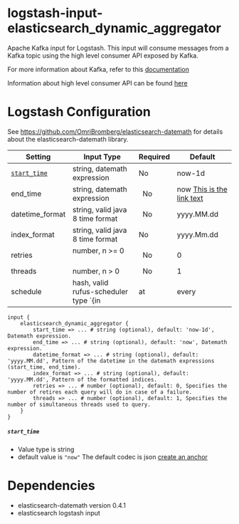 logstash-input-elasticsearch_dynamic_aggregator
====================

Apache Kafka input for Logstash. This input will consume messages from a Kafka topic using the high level consumer API exposed by Kafka. 

For more information about Kafka, refer to this [documentation](http://kafka.apache.org/documentation.html) 

Information about high level consumer API can be found [here](http://kafka.apache.org/documentation.html#highlevelconsumerapi)

Logstash Configuration
====================

See https://github.com/OmriBromberg/elasticsearch-datemath for details about the elasticsearch-datemath library.

| Setting       | Input Type    | Required | Default |
| ------------- | ------------- | -------- | ------- |
| [`start_time`](#start_time)    | string, datemath expression        | No       |  now-1d |
| end_time      | string, datemath expression |   No    |  now    [This is the link text](#headin)|
| datetime_format | string, valid java 8 time format     |    No   | yyyy.MM.dd|
| index_format   | string, valid java 8 time format        | No       |  yyyy.Mm.dd |
| retries      | number, n >= 0      |   No    |  0    |
| threads | number, n > 0     |    No   | 1|
| schedule    | hash, valid rufus-scheduler type `{in|at|every|cron => x}`       | Yes       |   |


    input {
        elasticsearch_dynamic_aggregator {
            start_time => ... # string (optional), default: 'now-1d', Datemath expression.
            end_time => ... # string (optional), default: 'now', Datemath expression.
            datetime_format => ... # string (optional), default: 'yyyy.MM.dd', Pattern of the datetime in the datemath expressions (start_time, end_time).
            index_format => ... # string (optional), default: 'yyyy.MM.dd', Pattern of the formatted indices.
            retries => ... # number (optional), default: 0, Specifies the number of retires each query will do in case of a failure.
            threads => ... # number (optional), default: 1, Specifies the number of simultaneous threads used to query.
        }
    }
##### `start_time`
- Value type is string
- default value is `"now"`
The default codec is json 
[create an anchor](#Dependencies)

Dependencies
====================

* elasticsearch-datemath version 0.4.1
* elasticsearch logstash input
